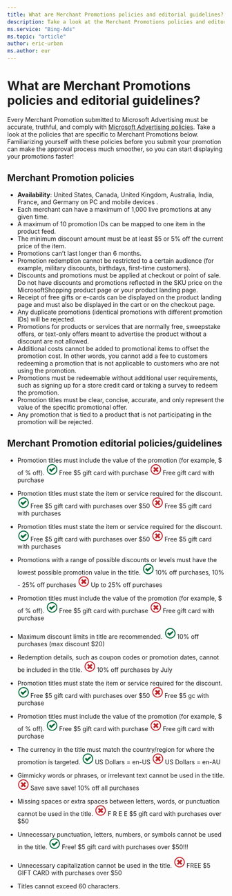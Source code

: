```yaml
---
title: What are Merchant Promotions policies and editorial guidelines?
description: Take a look at the Merchant Promotions policies and editorial guidelines.
ms.service: "Bing-Ads"
ms.topic: "article"
author: eric-urban
ms.author: eur
---
```


# What are Merchant Promotions policies and editorial guidelines?

Every Merchant Promotion submitted to Microsoft Advertising must be accurate, truthful, and comply with [Microsoft Advertising policies](https://go.microsoft.com/fwlink?LinkId=398341). Take a look at the policies that are specific to Merchant Promotions below. Familiarizing yourself with these policies before you submit your promotion can make the approval process much smoother, so you can start displaying your promotions faster!

## Merchant Promotion policies
- **Availability**: United States, Canada, United Kingdom, Australia, India, France, and Germany on PC and mobile devices .
- Each merchant can have a maximum of 1,000 live promotions at any given time.
- A maximum of 10 promotion IDs can be mapped to one item in the product feed.
- The minimum discount amount must be at least $5 or 5% off the current price of the item.
- Promotions can’t last longer than 6 months.
- Promotion redemption cannot be restricted to a certain audience (for example, military discounts, birthdays, first-time customers).
- Discounts and promotions must be applied at checkout or point of sale. Do not have discounts and promotions reflected in the SKU price on the MicrosoftShopping product page or your product landing page.
- Receipt of free gifts or e-cards can be displayed on the product landing page and must also be displayed in the cart or on the checkout page.
- Any duplicate promotions (identical promotions with different promotion IDs) will be rejected.
- Promotions for products or services that are normally free, sweepstake offers, or text-only offers meant to advertise the product without a discount are not allowed.
- Additional costs cannot be added to promotional items to offset the promotion cost. In other words, you cannot add a fee to customers redeeming a promotion that is not applicable to customers who are not using the promotion.
- Promotions must be redeemable without additional user requirements, such as signing up for a store credit card or taking a survey to redeem the promotion.
- Promotion titles must be clear, concise, accurate, and only represent the value of the specific promotional offer.
- Any promotion that is tied to a product that is not participating in the promotion will be rejected.

## Merchant Promotion editorial policies/guidelines
- Promotion titles must include the value of the promotion (for example, $ of % off).
![Green check mark](../images/Global_Icon_CheckMark.png)            Free $5 gift card with purchase                         ![Red X](../images/Global_Icon_Xmark.png)            Free gift card with purchase

- Promotion titles must state the item or service required for the discount.
![Green check mark](../images/Global_Icon_CheckMark.png)              Free $5 gift card with purchases over $50                             ![Red X](../images/Global_Icon_Xmark.png)              Free $5 gift card with purchases

- Promotion titles must state the item or service required for the discount.
![Green check mark](../images/Global_Icon_CheckMark.png)            Free $5 gift card with purchases over $50                         ![Red X](../images/Global_Icon_Xmark.png)            Free $5 gift card with purchases

- Promotions with a range of possible discounts or levels must have the lowest possible promotion value in the title.
![Green check mark](../images/Global_Icon_CheckMark.png)              10% off purchases, 10% - 25% off purchases                             ![Red X](../images/Global_Icon_Xmark.png)              Up to 25% off purchases

- Promotion titles must include the value of the promotion (for example, $ of % off).
![Green check mark](../images/Global_Icon_CheckMark.png)              Free $5 gift card with purchase                             ![Red X](../images/Global_Icon_Xmark.png)              Free gift card with purchase

- Maximum discount limits in title are recommended.
![Green check mark](../images/Global_Icon_CheckMark.png)              10% off purchases (max discount $20)

- Redemption details, such as coupon codes or promotion dates, cannot be included in the title.
![Red X](../images/Global_Icon_Xmark.png)              10% off purchases by July

- Promotion titles must state the item or service required for the discount.
![Green check mark](../images/Global_Icon_CheckMark.png)              Free $5 gift card with purchases over $50                             ![Red X](../images/Global_Icon_Xmark.png)              Free $5 gc with purchase

- Promotion titles must include the value of the promotion (for example, $ of % off).
![Green check mark](../images/Global_Icon_CheckMark.png)              Free $5 gift card with purchase                             ![Red X](../images/Global_Icon_Xmark.png)              Free gift card with purchase

- The currency in the title must match the country/region for where the promotion is targeted.
![Green check mark](../images/Global_Icon_CheckMark.png)              US Dollars = en-US                             ![Red X](../images/Global_Icon_Xmark.png)              US Dollars = en-AU

- Gimmicky words or phrases, or irrelevant text cannot be used in the title.
![Red X](../images/Global_Icon_Xmark.png)              Save save save! 10% off all purchases

- Missing spaces or extra spaces between letters, words, or punctuation cannot be used in the title.
![Red X](../images/Global_Icon_Xmark.png)              F R E E $5 gift card with purchases over $50

- Unnecessary punctuation, letters, numbers, or symbols cannot be used in the title.
![Green check mark](../images/Global_Icon_CheckMark.png)              Free! $5 gift card with purchases over $50!!!

- Unnecessary capitalization cannot be used in the title.
![Red X](../images/Global_Icon_Xmark.png)              FREE $5 GIFT CARD with purchases over $50

- Titles cannot exceed 60 characters.

 

